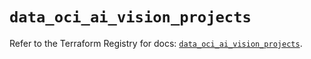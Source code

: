 # `data_oci_ai_vision_projects`

Refer to the Terraform Registry for docs: [`data_oci_ai_vision_projects`](https://registry.terraform.io/providers/oracle/oci/6.18.0/docs/data-sources/ai_vision_projects).
